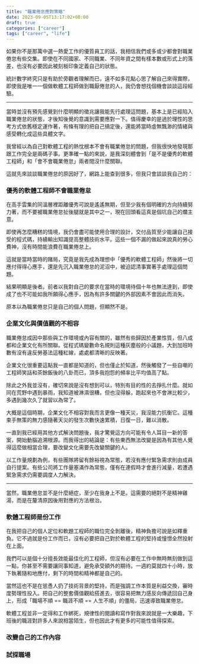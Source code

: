 ```yaml
---
title: "職業倦怠應對策略"
date: 2023-09-05T13:17:02+08:00
draft: true
categories: ["career"]
tags: ["career", "life"]
---
```


如果你不是那萬中選一熱愛工作的優質員工的話，我相信我們或多或少都會對職業倦怠有些交集。即使在不同國家、不同職業、不同年資之間有樣本數或形式上的落差，也沒有必要因此被刻板印象定義自己的狀態。

統計數字終究只是有助於旁觀者理解而已，遠不如多花點心思了解自己來得實際，即使我是唯一一個做軟體工程師做到職厭倦怠的人，我仍會想找個機會談談這段經驗。

---

當時並沒有預先感覺到什麼明顯的徵兆讓我能先行處理這問題，基本上是已經陷入職業倦怠的狀態，才後知後覺的意識到需要應對一下。值得慶幸的是過於理性的思考方式依舊穩定運作著，有條有理的把自己搞定後，還能將當時虛無飄渺的情緒與感受轉化成這些具體文字。

我曾經以為自己對軟體工程的熱忱根本不會有職業倦怠的問題，但我很快地發現那跟工作完全是兩碼子事。更準確一點的來說，是我深刻體會到「是不是優秀的軟體工程師」和「會不會職業倦怠」兩者間沒什麼關聯。

這就先來談談職業倦怠的原因好了，網路上能查到很多，但我只會談談我自己的：

### 優秀的軟體工程師不會職業倦怠

在高手雲集的同溫層裡距離優秀可說是遙遙無期，但至少我有個明確的方向持續努力著，而不要被職業倦怠扯後腿就是其中之一，現在回頭看這真是個坑自己的爛主意。

即使再怎麼糟糕的情境，我仍會盡可能使用合理的設計，交付品質至少能讓自己接受的程式碼，持續輸出知識提高整體技術水平。這些一個不漏的做起來說真的勞心費神，沒有時間能浪費在職業倦怠上。

這就是當時當時的賭局，究竟是我先成為理想中「優秀的軟體工程師」然後將一切應付得得心應手，還是先沉入職業倦怠的泥沼中，被迫認清事實著手處理這個問題。

結果明顯是後者。前者以我對自己的要求在當時的環境待個十年也無法達到，即使成了也不可能如我所願得心應手，因為有許多關鍵的外部因素不會因此而消失。

原本以為職業倦怠只是自己的個人問題，但顯然不是。

### 企業文化與價值觀的不相容

職業倦怠成因中那些與工作環境或內容有關的，雖然有些歸因於產業性質，但八成都和企業文化有所關聯。從程式碼變數命名規則這種灰塵般的小議題，大到加班時數有沒有違反勞基法這種紅線，處處都清晰的反映著。

企業文化很重要這點我一直都是知道的，但也僅止於知道，然後觸發了一些自嘲的工程師笑話和茶餘飯後的八卦而已，頂多我抱怨的頻率比平均值高了點。

除此之外我並沒有，確切來說是沒有想到可以，特別有目的性的去掙扎什麼。就如同在荒野中遇到暴雨，我知道被淋濕很糟，但也沒得躲，跑起來也不會淋比較少，多遇到幾次久了就習以為常了。

大概是這個時期，企業文化不相容對我而言更像一種天災，我沒能力抗衡它。這種束手無策的無力感隨著天災的發生次數快速累積，日復一日，難以消散。

一直到我已經用其他方式解決問題後，我才驚覺這方向可能有令人耳目一新的答案，開始動腦追溯根源。而我得出的結論是：有些東西無法改變是因為有其他人覺得這麼做相當合理，要改變文化需要先改變關鍵的人。

以工作量規劃為例，有些團隊將留有餘裕視為常態，若沒有應付緊急需求則由成員自行提案。有些公司將工作量塞滿作為常態，僅有在連假時才會進行減量，若遭遇緊急需求仍需要調度人力解決。

---

當然，職業倦怠並不是什麼絕症，至少在我身上不是。這需要的絕對不是精神雞湯，而是在釐清原因後用對應的方法根治。

### 軟體工程師是份工作

在我把自己的個人定位和軟題工程師的職位完全剝離後，精神負擔可說是如釋重負。它不過就是份工作而已，沒有必要把自己對於軟體工程的堅持或憧憬全然投射在上面。

我們可以是個十分擅長效能最佳化的工程師，但沒有必要在工作中無時無刻做到這一點，你甚至不需要讓同事知道，避免承受額外的期待。一週約莫就四十小時，放下執著隨和地應付，剩下的時間和精神都是自己的。

當然這也不是在慫恿人扔了技術背景的堅持，而是強調工作本質是利益交換，審時度勢理性投入。把自己的整套價值觀給搭進去，很容易把無力感反向傳遞回自己身上，形成「職場不順 == 職涯不順 == 人生不順」的僵局，迅速導致職業倦怠。

軟體工程並非一定得和工作綁死，規律性的閱讀和寫作對我來說就是一大樂趣，下班後的職涯對許多人來說相當陌生，但也因此才有更多的可能性值得探索。

### 改變自己的工作內容

### 試探職場
